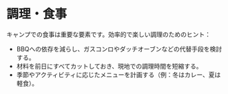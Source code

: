 # 調理・食事

キャンプでの食事は重要な要素です。効率的で楽しい調理のためのヒント：

- BBQへの依存を減らし、ガスコンロやダッチオーブンなどの代替手段を検討する。
- 材料を前日にすべてカットしておき、現地での調理時間を短縮する。
- 季節やアクティビティに応じたメニューを計画する（例：冬はカレー、夏は軽食）。

